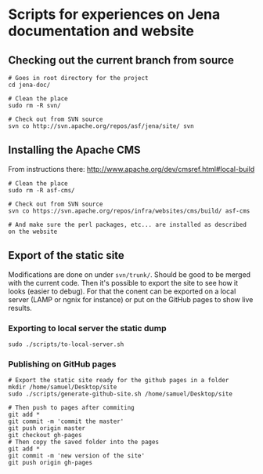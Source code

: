 # Scripts for experiences on Jena documentation and website

## Checking out the current branch from source

    # Goes in root directory for the project
    cd jena-doc/

    # Clean the place
    sudo rm -R svn/

    # Check out from SVN source
    svn co http://svn.apache.org/repos/asf/jena/site/ svn

## Installing the Apache CMS
From instructions there: http://www.apache.org/dev/cmsref.html#local-build

    # Clean the place
    sudo rm -R asf-cms/
    
    # Check out from SVN source
    svn co https://svn.apache.org/repos/infra/websites/cms/build/ asf-cms
    
    # And make sure the perl packages, etc... are installed as described on the website
    
## Export of the static site

Modifications are done on under `svn/trunk/`. Should be good to be merged with the current code. Then it's possible to export the site to see how it looks (easier to debug). For that the conent can be exported on a local server (LAMP or ngnix for instance) or put on the GitHub pages to show live results.

### Exporting to local server the static dump

    sudo ./scripts/to-local-server.sh

### Publishing on GitHub pages

    # Export the static site ready for the github pages in a folder
    mkdir /home/samuel/Desktop/site
    sudo ./scripts/generate-github-site.sh /home/samuel/Desktop/site
    
    # Then push to pages after commiting
    git add *
    git commit -m 'commit the master'
    git push origin master
    git checkout gh-pages
    # Then copy the saved folder into the pages
    git add *
    git commit -m 'new version of the site'
    git push origin gh-pages
